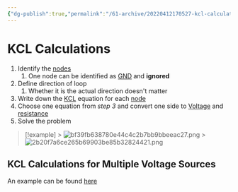 ```yaml
---
{"dg-publish":true,"permalink":"/61-archive/20220412170527-kcl-calculations/","dgHomeLink":true,"dgPassFrontmatter":false}
---
```



# KCL Calculations

1. Identify the [nodes](20220411113840-node.md)
   1. One node can be identified as [GND](GND) and **ignored**
2. Define direction of loop
   1. Whether it is the actual direction doesn't matter
3. Write down the [KCL](62-Encyclopedic/20220221115900-kirchhoffs-current-law.md) equation for each [node](20220411113840-node.md)
4. Choose one equation from _step 3_ and convert one side to [Voltage](20220318120826-voltage.md) and [resistance](20220408115601-resistance.md)
5. Solve the problem

> [!example] > ![bf39fb638780e44c4c2b7bb9bbeeac27.png](bf39fb638780e44c4c2b7bb9bbeeac27.png) > ![2b20f7a6ce265b69903be85b32824421.png](2b20f7a6ce265b69903be85b32824421.png)

## KCL Calculations for Multiple Voltage Sources

An example can be found [here](20220412172308-multiple-voltage-sources-circuit-solution.md)
